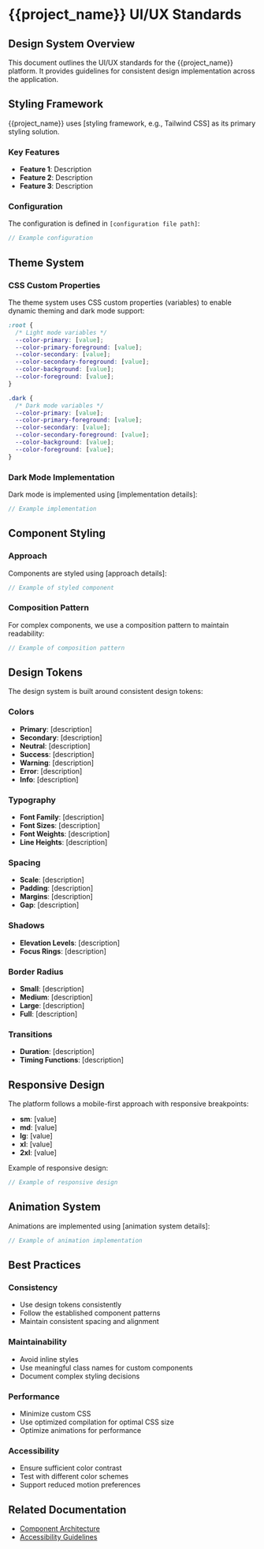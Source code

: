 # {{project_name}} UI/UX Standards

## Design System Overview

This document outlines the UI/UX standards for the {{project_name}} platform. It provides guidelines for consistent design implementation across the application.

## Styling Framework

{{project_name}} uses [styling framework, e.g., Tailwind CSS] as its primary styling solution.

### Key Features
- **Feature 1**: Description
- **Feature 2**: Description
- **Feature 3**: Description

### Configuration
The configuration is defined in `[configuration file path]`:

```typescript
// Example configuration
```

## Theme System

### CSS Custom Properties

The theme system uses CSS custom properties (variables) to enable dynamic theming and dark mode support:

```css
:root {
  /* Light mode variables */
  --color-primary: [value];
  --color-primary-foreground: [value];
  --color-secondary: [value];
  --color-secondary-foreground: [value];
  --color-background: [value];
  --color-foreground: [value];
}

.dark {
  /* Dark mode variables */
  --color-primary: [value];
  --color-primary-foreground: [value];
  --color-secondary: [value];
  --color-secondary-foreground: [value];
  --color-background: [value];
  --color-foreground: [value];
}
```

### Dark Mode Implementation

Dark mode is implemented using [implementation details]:

```typescript
// Example implementation
```

## Component Styling

### Approach

Components are styled using [approach details]:

```typescript
// Example of styled component
```

### Composition Pattern

For complex components, we use a composition pattern to maintain readability:

```typescript
// Example of composition pattern
```

## Design Tokens

The design system is built around consistent design tokens:

### Colors
- **Primary**: [description]
- **Secondary**: [description]
- **Neutral**: [description]
- **Success**: [description]
- **Warning**: [description]
- **Error**: [description]
- **Info**: [description]

### Typography
- **Font Family**: [description]
- **Font Sizes**: [description]
- **Font Weights**: [description]
- **Line Heights**: [description]

### Spacing
- **Scale**: [description]
- **Padding**: [description]
- **Margins**: [description]
- **Gap**: [description]

### Shadows
- **Elevation Levels**: [description]
- **Focus Rings**: [description]

### Border Radius
- **Small**: [description]
- **Medium**: [description]
- **Large**: [description]
- **Full**: [description]

### Transitions
- **Duration**: [description]
- **Timing Functions**: [description]

## Responsive Design

The platform follows a mobile-first approach with responsive breakpoints:

- **sm**: [value]
- **md**: [value]
- **lg**: [value]
- **xl**: [value]
- **2xl**: [value]

Example of responsive design:

```typescript
// Example of responsive design
```

## Animation System

Animations are implemented using [animation system details]:

```typescript
// Example of animation implementation
```

## Best Practices

### Consistency
- Use design tokens consistently
- Follow the established component patterns
- Maintain consistent spacing and alignment

### Maintainability
- Avoid inline styles
- Use meaningful class names for custom components
- Document complex styling decisions

### Performance
- Minimize custom CSS
- Use optimized compilation for optimal CSS size
- Optimize animations for performance

### Accessibility
- Ensure sufficient color contrast
- Test with different color schemes
- Support reduced motion preferences

## Related Documentation
- [Component Architecture](./component-architecture-template.md)
- [Accessibility Guidelines](./accessibility-guidelines-template.md)